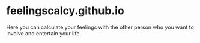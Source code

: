 # feelingscalcy.github.io
Here you can calculate your feelings with the other person who you want to involve and entertain your life
